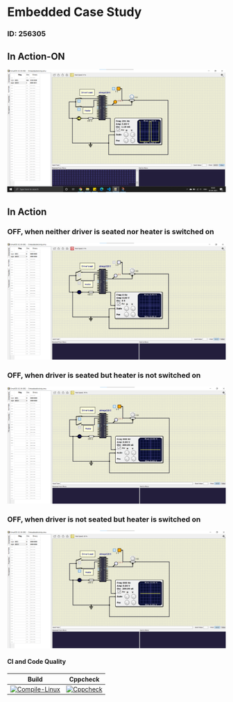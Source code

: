 # Embedded Case Study
### ID: 256305

## In Action-ON 

![ON](simulation/SYSTEMON.png)

## In Action
### OFF, when neither driver is seated nor heater is switched on

![OFF](simulation/SYSTEMOFF.png)

### OFF, when driver is seated but heater is not switched on

![OFF](simulation/SYSTEMOFF1.png)

### OFF, when driver is not seated but heater is switched on

![OFF](simulation/SYSTEMOFF2.png)

#### CI and Code Quality

|Build|Cppcheck|
|:--:|:--:|
|[![Compile-Linux](https://github.com/ad-6/Emb_activity/actions/workflows/Compile.yml/badge.svg)](https://github.com/ad-6/Emb_activity/actions/workflows/Compile.yml)|[![Cppcheck](https://github.com/ad-6/Emb_activity/actions/workflows/CodeQuality.yml/badge.svg)](https://github.com/ad-6/Emb_activity/actions/workflows/CodeQuality.yml)|



